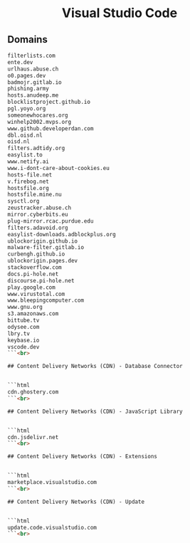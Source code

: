 


<h1 align="center">Visual Studio Code</h1>  


## Domains


```html
filterlists.com
ente.dev
urlhaus.abuse.ch
o0.pages.dev
badmojr.gitlab.io
phishing.army
hosts.anudeep.me
blocklistproject.github.io
pgl.yoyo.org
someonewhocares.org
winhelp2002.mvps.org
www.github.developerdan.com
dbl.oisd.nl
oisd.nl
filters.adtidy.org
easylist.to
www.netify.ai
www.i-dont-care-about-cookies.eu
hosts-file.net
v.firebog.net
hostsfile.org
hostsfile.mine.nu
sysctl.org
zeustracker.abuse.ch
mirror.cyberbits.eu
plug-mirror.rcac.purdue.edu
filters.adavoid.org
easylist-downloads.adblockplus.org
ublockorigin.github.io
malware-filter.gitlab.io
curbengh.github.io
ublockorigin.pages.dev
stackoverflow.com
docs.pi-hole.net
discourse.pi-hole.net
play.google.com
www.virustotal.com
www.bleepingcomputer.com
www.gnu.org
s3.amazonaws.com
bittube.tv
odysee.com
lbry.tv
keybase.io
vscode.dev
```<br>

## Content Delivery Networks (CDN) - Database Connector


```html
cdn.ghostery.com
```<br>

## Content Delivery Networks (CDN) - JavaScript Library


```html
cdn.jsdelivr.net
```<br>

## Content Delivery Networks (CDN) - Extensions


```html
marketplace.visualstudio.com
```<br>

## Content Delivery Networks (CDN) - Update


```html
update.code.visualstudio.com
```<br>
